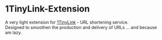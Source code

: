# 1TinyLink-Extension

A very light extension for [1TinyLink](https://1tinylink.com/) - URL shortening service.  
Designed to smoothen the production and delivery of URLs ... and because am lazy.
